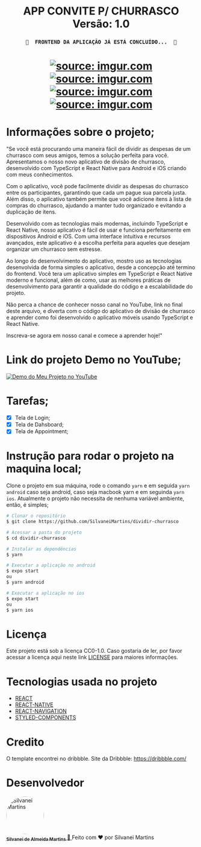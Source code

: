 <h1 align="center">
   APP CONVITE P/ CHURRASCO
    <br />
   Versão: 1.0
</h1>

<h3 align="center">

    🚧  FRONTEND DA APLICAÇÃO JÁ ESTÁ CONCLUÍDO...  🚧

</h3>

<h1 align="center">
    <a href="https://imgur.com/8rClmID"><img src="https://i.imgur.com/8rClmID.png" title="source: imgur.com" /></a>
	<br />
<a href="https://imgur.com/nt7jB9g"><img src="https://i.imgur.com/nt7jB9g.png" title="source: imgur.com" /></a>
    <br />
<a href="https://imgur.com/H5rNldb"><img src="https://i.imgur.com/H5rNldb.png" title="source: imgur.com" /></a>
    <br />
<a href="https://imgur.com/nt7jB9g"><img src="https://i.imgur.com/nt7jB9g.png" title="source: imgur.com" /></a>
    <br />
</h1>

# Informações sobre o projeto;

"Se você está procurando uma maneira fácil de dividir as despesas de um churrasco com seus amigos, temos a solução perfeita para você. Apresentamos o nosso novo aplicativo de divisão de churrasco, desenvolvido com TypeScript e React Native para Android e iOS criando com meus conhecimentos.

Com o aplicativo, você pode facilmente dividir as despesas do churrasco entre os participantes, garantindo que cada um pague sua parcela justa. Além disso, o aplicativo também permite que você adicione itens à lista de compras do churrasco, ajudando a manter tudo organizado e evitando a duplicação de itens.

Desenvolvido com as tecnologias mais modernas, incluindo TypeScript e React Native, nosso aplicativo é fácil de usar e funciona perfeitamente em dispositivos Android e iOS. Com uma interface intuitiva e recursos avançados, este aplicativo é a escolha perfeita para aqueles que desejam organizar um churrasco sem estresse.

Ao longo do desenvolvimento do aplicativo, mostro uso as tecnologias desenvolvida de forma simples o aplicativo, desde a concepção até termino do frontend. Você tera um aplicativo simples em TypeScript e React Native moderno e funcional, além de como, usar as melhores práticas de desenvolvimento para garantir a qualidade do código e a escalabilidade do projeto.

Não perca a chance de conhecer nosso canal no YouTube, link no final deste arquivo, e diverta com o código do aplicativo de divisão de churrasco e aprender como foi desenvolvido o aplicativo móveis usando TypeScript e React Native.

Inscreva-se agora em nosso canal e comece a aprender hoje!"

# Link do projeto Demo no YouTube;
[![Demo do Meu Projeto no YouTube](http://img.youtube.com/vi/abcdefghijk/0.jpg)](https://youtu.be/LqjNP6J7090)

# Tarefas;

-   [x] Tela de Login;
-   [x] Tela de Dahsboard;
-   [x] Tela de Appointment;

# Instrução para rodar o projeto na maquina local;

Clone o projeto em sua máquina, rode o comando `yarn` e em seguida `yarn android` caso seja android, caso seja macbook yarn e em seguinda `yarn ios`. Atualmente o projeto não necessita de nenhuma variável ambiente, então, é simples;

```bash
# Clonar o repositório
$ git clone https://github.com/SilvaneiMartins/dividir-churrasco

# Acessar a pasta do projeto
$ cd dividir-churrasco

# Instalar as dependências
$ yarn

# Executar a aplicação no android
$ expo start
ou
$ yarn android

# Executar a aplicação no ios
$ expo start
ou
$ yarn ios
```

# Licença

Este projeto está sob a licença CC0-1.0. Caso gostaria de ler, por favor acessar a licença aqui neste link [LICENSE](https://github.com/SilvaneiMartins/dividir-churrasco/blob/master/LICENSE) para maiores informações.

# Tecnologias usada no projeto

-   [REACT](https://pt-br.reactjs.org)
-   [REACT-NATIVE](https://reactnative.dev/)
-   [REACT-NAVIGATION](https://reactnavigation.org/)
-   [STYLED-COMPONENTS](https://styled-components.com)

# Credito

O template encontrei no dribbble.
Site da Dribbble: https://dribbble.com/

# Desenvolvedor

<a href="https://github.com/SilvaneiMartins">
    <img
        style="border-radius:50%"
        src="https://github.com/SilvaneiMartins.png"
        width="100px;"
        alt="Silvanei Martins"
    />
    <br />
    <sub>
        <b>Silvanei de Almeida Martins</b>
    </sub>
</a>
     <a href="https://github.com/SilvaneiMartins" title="Silvanei martins" >
    🚀
 </a>
Feito com ❤️ por Silvanei Martins

